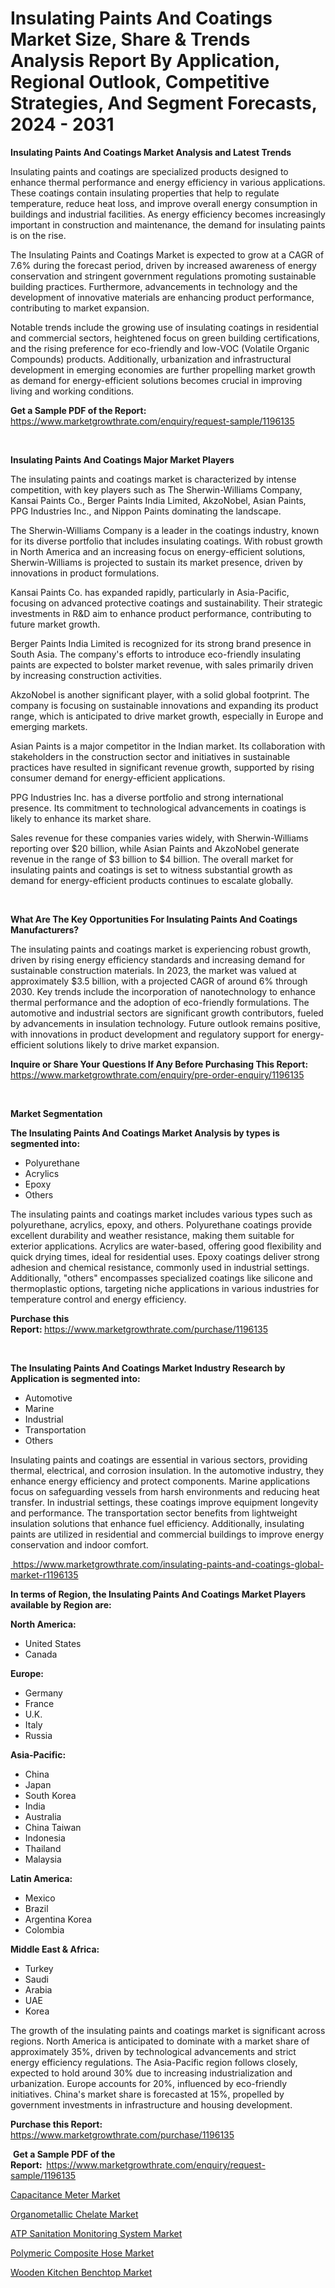 <p><h1>Insulating Paints And Coatings Market Size, Share & Trends Analysis Report By Application, Regional Outlook, Competitive Strategies, And Segment Forecasts, 2024 - 2031</h1></p><p><strong>Insulating Paints And Coatings Market Analysis and Latest Trends</strong></p>
<p><p>Insulating paints and coatings are specialized products designed to enhance thermal performance and energy efficiency in various applications. These coatings contain insulating properties that help to regulate temperature, reduce heat loss, and improve overall energy consumption in buildings and industrial facilities. As energy efficiency becomes increasingly important in construction and maintenance, the demand for insulating paints is on the rise.</p><p>The Insulating Paints and Coatings Market is expected to grow at a CAGR of 7.6% during the forecast period, driven by increased awareness of energy conservation and stringent government regulations promoting sustainable building practices. Furthermore, advancements in technology and the development of innovative materials are enhancing product performance, contributing to market expansion.</p><p>Notable trends include the growing use of insulating coatings in residential and commercial sectors, heightened focus on green building certifications, and the rising preference for eco-friendly and low-VOC (Volatile Organic Compounds) products. Additionally, urbanization and infrastructural development in emerging economies are further propelling market growth as demand for energy-efficient solutions becomes crucial in improving living and working conditions.</p></p>
<p><strong>Get a Sample PDF of the Report:&nbsp;</strong> <a href="https://www.marketgrowthrate.com/enquiry/request-sample/1196135">https://www.marketgrowthrate.com/enquiry/request-sample/1196135</a></p>
<p>&nbsp;</p>
<p><strong>Insulating Paints And Coatings Major Market Players</strong></p>
<p><p>The insulating paints and coatings market is characterized by intense competition, with key players such as The Sherwin-Williams Company, Kansai Paints Co., Berger Paints India Limited, AkzoNobel, Asian Paints, PPG Industries Inc., and Nippon Paints dominating the landscape.</p><p>The Sherwin-Williams Company is a leader in the coatings industry, known for its diverse portfolio that includes insulating coatings. With robust growth in North America and an increasing focus on energy-efficient solutions, Sherwin-Williams is projected to sustain its market presence, driven by innovations in product formulations.</p><p>Kansai Paints Co. has expanded rapidly, particularly in Asia-Pacific, focusing on advanced protective coatings and sustainability. Their strategic investments in R&D aim to enhance product performance, contributing to future market growth.</p><p>Berger Paints India Limited is recognized for its strong brand presence in South Asia. The company's efforts to introduce eco-friendly insulating paints are expected to bolster market revenue, with sales primarily driven by increasing construction activities.</p><p>AkzoNobel is another significant player, with a solid global footprint. The company is focusing on sustainable innovations and expanding its product range, which is anticipated to drive market growth, especially in Europe and emerging markets.</p><p>Asian Paints is a major competitor in the Indian market. Its collaboration with stakeholders in the construction sector and initiatives in sustainable practices have resulted in significant revenue growth, supported by rising consumer demand for energy-efficient applications.</p><p>PPG Industries Inc. has a diverse portfolio and strong international presence. Its commitment to technological advancements in coatings is likely to enhance its market share.</p><p>Sales revenue for these companies varies widely, with Sherwin-Williams reporting over $20 billion, while Asian Paints and AkzoNobel generate revenue in the range of $3 billion to $4 billion. The overall market for insulating paints and coatings is set to witness substantial growth as demand for energy-efficient products continues to escalate globally.</p></p>
<p>&nbsp;</p>
<p><strong>What Are The Key Opportunities For Insulating Paints And Coatings Manufacturers?</strong></p>
<p><p>The insulating paints and coatings market is experiencing robust growth, driven by rising energy efficiency standards and increasing demand for sustainable construction materials. In 2023, the market was valued at approximately $3.5 billion, with a projected CAGR of around 6% through 2030. Key trends include the incorporation of nanotechnology to enhance thermal performance and the adoption of eco-friendly formulations. The automotive and industrial sectors are significant growth contributors, fueled by advancements in insulation technology. Future outlook remains positive, with innovations in product development and regulatory support for energy-efficient solutions likely to drive market expansion.</p></p>
<p><strong>Inquire or Share Your Questions If Any Before Purchasing This Report:</strong> <a href="https://www.marketgrowthrate.com/enquiry/pre-order-enquiry/1196135">https://www.marketgrowthrate.com/enquiry/pre-order-enquiry/1196135</a></p>
<p>&nbsp;</p>
<p><strong>Market Segmentation</strong></p>
<p><strong>The Insulating Paints And Coatings Market Analysis by types is segmented into:</strong></p>
<p><ul><li>Polyurethane</li><li>Acrylics</li><li>Epoxy</li><li>Others</li></ul></p>
<p><p>The insulating paints and coatings market includes various types such as polyurethane, acrylics, epoxy, and others. Polyurethane coatings provide excellent durability and weather resistance, making them suitable for exterior applications. Acrylics are water-based, offering good flexibility and quick drying times, ideal for residential uses. Epoxy coatings deliver strong adhesion and chemical resistance, commonly used in industrial settings. Additionally, "others" encompasses specialized coatings like silicone and thermoplastic options, targeting niche applications in various industries for temperature control and energy efficiency.</p></p>
<p><strong>Purchase this Report:&nbsp;</strong><a href="https://www.marketgrowthrate.com/purchase/1196135">https://www.marketgrowthrate.com/purchase/1196135</a></p>
<p>&nbsp;</p>
<p><strong>The Insulating Paints And Coatings Market Industry Research by Application is segmented into:</strong></p>
<p><ul><li>Automotive</li><li>Marine</li><li>Industrial</li><li>Transportation</li><li>Others</li></ul></p>
<p><p>Insulating paints and coatings are essential in various sectors, providing thermal, electrical, and corrosion insulation. In the automotive industry, they enhance energy efficiency and protect components. Marine applications focus on safeguarding vessels from harsh environments and reducing heat transfer. In industrial settings, these coatings improve equipment longevity and performance. The transportation sector benefits from lightweight insulation solutions that enhance fuel efficiency. Additionally, insulating paints are utilized in residential and commercial buildings to improve energy conservation and indoor comfort.</p></p>
<p><a href="https://www.marketgrowthrate.com/insulating-paints-and-coatings-global-market-r1196135">&nbsp;https://www.marketgrowthrate.com/insulating-paints-and-coatings-global-market-r1196135</a></p>
<p><strong>In terms of Region, the Insulating Paints And Coatings Market Players available by Region are:</strong></p>
<p>
    <p> <strong> North America: </strong>
        <ul>
            <li>United States</li>
            <li>Canada</li>
        </ul>
        </p> 
    <p> <strong> Europe: </strong>
        <ul>
            <li>Germany</li>
            <li>France</li>
            <li>U.K.</li>
            <li>Italy</li>
            <li>Russia</li>
        </ul>
        </p> 
    <p> <strong> Asia-Pacific: </strong>
        <ul>
            <li>China</li>
            <li>Japan</li>
            <li>South Korea</li>
            <li>India</li>
            <li>Australia</li>
            <li>China Taiwan</li>
            <li>Indonesia</li>
            <li>Thailand</li>
            <li>Malaysia</li>
        </ul>
        </p> 
    <p> <strong> Latin America: </strong>
        <ul>
            <li>Mexico</li>
            <li>Brazil</li>
            <li>Argentina Korea</li>
            <li>Colombia</li>
        </ul>
        </p> 
    <p> <strong> Middle East & Africa: </strong>
        <ul>
            <li>Turkey</li>
            <li>Saudi</li>
            <li>Arabia</li>
            <li>UAE</li>
            <li>Korea</li>
        </ul>
    </p>
    </p>
<p><p>The growth of the insulating paints and coatings market is significant across regions. North America is anticipated to dominate with a market share of approximately 35%, driven by technological advancements and strict energy efficiency regulations. The Asia-Pacific region follows closely, expected to hold around 30% due to increasing industrialization and urbanization. Europe accounts for 20%, influenced by eco-friendly initiatives. China's market share is forecasted at 15%, propelled by government investments in infrastructure and housing development.</p></p>
<p><strong>Purchase this Report: </strong><a href="https://www.marketgrowthrate.com/purchase/1196135">https://www.marketgrowthrate.com/purchase/1196135</a></p>
<p>&nbsp;<strong>Get a Sample PDF of the Report:&nbsp;&nbsp;</strong><a href="https://www.marketgrowthrate.com/enquiry/request-sample/1196135">https://www.marketgrowthrate.com/enquiry/request-sample/1196135</a></p>
<p><strong></strong></p>
<p><p><a href="https://issuu.com/reportprime-2/docs/capacitance-meter-market-size-2030._b7a3e6c864b447">Capacitance Meter Market</a></p><p><a href="https://github.com/AfsanaMia652/Market-Research-Report-List-1/blob/main/organometallic-chelate-market.md">Organometallic Chelate Market</a></p><p><a href="https://www.linkedin.com/pulse/atp-sanitation-monitoring-system-market-segmentation-ay3gc">ATP Sanitation Monitoring System Market</a></p><p><a href="https://medium.com/@akashtalukder461_21422/unveiling-market-trends-global-polymeric-composite-hose-market-growth-and-regional-insights-2024-ebd3901abdca?postPublishedType=repub">Polymeric Composite Hose Market</a></p><p><a href="https://www.linkedin.com/pulse/wooden-kitchen-benchtop-market-size-growth-industry-analysis-3pquc">Wooden Kitchen Benchtop Market</a></p></p>